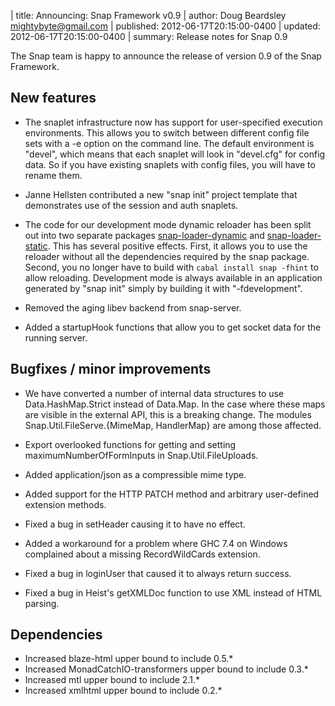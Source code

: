 | title: Announcing: Snap Framework v0.9
| author: Doug Beardsley <mightybyte@gmail.com>
| published: 2012-06-17T20:15:00-0400
| updated:   2012-06-17T20:15:00-0400
| summary: Release notes for Snap 0.9

The Snap team is happy to announce the release of version 0.9 of the Snap
Framework.

## New features

  - The snaplet infrastructure now has support for user-specified execution
    environments.  This allows you to switch between different config file
    sets with a -e option on the command line.  The default environment is
    "devel", which means that each snaplet will look in "devel.cfg" for
    config data.  So if you have existing snaplets with config files, you
    will have to rename them.

  - Janne Hellsten contributed a new "snap init" project template that
    demonstrates use of the session and auth snaplets.

  - The code for our development mode dynamic reloader has been split out into
    two separate packages [snap-loader-dynamic](http://hackage.haskell.org/package/snap-loader-dynamic)
    and [snap-loader-static](http://hackage.haskell.org/package/snap-loader-static).
    This has several positive effects.  First, it allows you to use the reloader
    without all the dependencies required by the snap package.  Second, you no
    longer have to build with `cabal install snap -fhint` to allow reloading.
    Development mode is always available in an application generated by "snap
    init" simply by building it with "-fdevelopment".

  - Removed the aging libev backend from snap-server.

  - Added a startupHook functions that allow you to get socket data for the
    running server.

## Bugfixes / minor improvements

  - We have converted a number of internal data structures to use
    Data.HashMap.Strict instead of Data.Map.  In the case where these maps are
    visible in the external API, this is a breaking change.  The modules
    Snap.Util.FileServe.{MimeMap, HandlerMap} are among those affected.

  - Export overlooked functions for getting and setting
    maximumNumberOfFormInputs in Snap.Util.FileUploads.

  - Added application/json as a compressible mime type.

  - Added support for the HTTP PATCH method and arbitrary user-defined
    extension methods.

  - Fixed a bug in setHeader causing it to have no effect.

  - Added a workaround for a problem where GHC 7.4 on Windows complained about
    a missing RecordWildCards extension.

  - Fixed a bug in loginUser that caused it to always return success.

  - Fixed a bug in Heist's getXMLDoc function to use XML instead of HTML
    parsing.

## Dependencies

  - Increased blaze-html upper bound to include 0.5.*
  - Increased MonadCatchIO-transformers upper bound to include 0.3.*
  - Increased mtl upper bound to include 2.1.*
  - Increased xmlhtml upper bound to include 0.2.*

